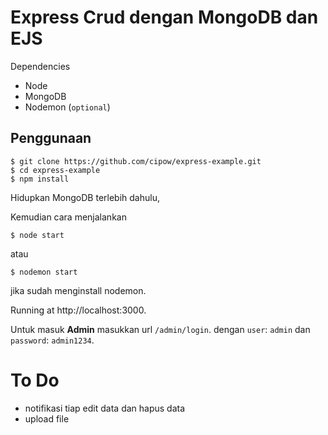 # Express Crud dengan MongoDB dan EJS
Dependencies
  * Node
  * MongoDB
  * Nodemon (`optional`)

## Penggunaan
```
$ git clone https://github.com/cipow/express-example.git
$ cd express-example
$ npm install
```
Hidupkan MongoDB terlebih dahulu,

Kemudian cara menjalankan
```
$ node start
```
atau
```
$ nodemon start
```
jika sudah menginstall nodemon.

Running at http://localhost:3000.

Untuk masuk **Admin** masukkan url `/admin/login`. dengan `user`: `admin` dan `password`: `admin1234`.

# To Do
  * notifikasi tiap edit data dan hapus data
  * upload file
